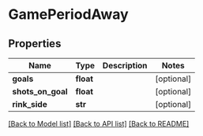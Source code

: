 # GamePeriodAway

## Properties
Name | Type | Description | Notes
------------ | ------------- | ------------- | -------------
**goals** | **float** |  | [optional] 
**shots_on_goal** | **float** |  | [optional] 
**rink_side** | **str** |  | [optional] 

[[Back to Model list]](../README.md#documentation-for-models) [[Back to API list]](../README.md#documentation-for-api-endpoints) [[Back to README]](../README.md)


